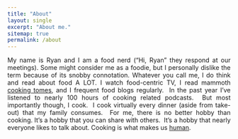 ```yaml
---
title: "About"
layout: single
excerpt: "About me."
sitemap: true
permalink: /about
---
```


<div class="paragraph" style="text-align:justify;">My name is Ryan and I am a food nerd (&ldquo;Hi, Ryan&rdquo; they respond at our meetings). Some might consider me as a foodie, but I personally dislike the term because of its snobby connotation. Whatever you call me, I do think and read about food A LOT. I watch food-centric TV, I read mammoth <a href="http://www.amazon.com/Modernist-Cuisine-Art-Science-Cooking/dp/0982761007/ref=sr_1_3?s=books&amp;ie=UTF8&amp;qid=1462211693&amp;sr=1-3&amp;keywords=modernist+cuisine">cooking tomes</a>, and I frequent food blogs regularly. &nbsp;In the past year I&rsquo;ve listened to nearly 100 hours of cooking related podcasts.&nbsp; But most importantly though, I cook.&nbsp; I cook virtually every dinner (aside from take-out) that my family consumes.&nbsp; For me, there is no better hobby than cooking. It&rsquo;s a hobby that you can share with others.&nbsp; It&rsquo;s a hobby that nearly everyone likes to talk about. Cooking is what makes us <a href="http://www.amazon.com/Catching-Fire-Cooking-Made-Human/dp/0465020410/ref=sr_1_1?s=books&amp;ie=UTF8&amp;qid=1462212100&amp;sr=1-1&amp;keywords=cooking+human">human</a>.<br />&nbsp;<br /></div>  <div>
